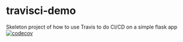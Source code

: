 # travisci-demo

Skeleton project of how to use Travis to do CI/CD on a simple flask app
[![codecov](https://codecov.io/gh/AbdullahKeteldijk/travisci-demo/branch/master/graph/badge.svg)](https://codecov.io/gh/AbdullahKeteldijk/travisci-demo)
